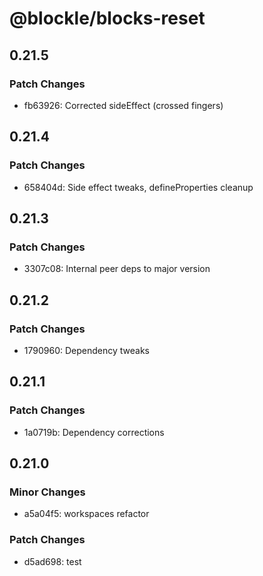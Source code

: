 # @blockle/blocks-reset

## 0.21.5

### Patch Changes

- fb63926: Corrected sideEffect (crossed fingers)

## 0.21.4

### Patch Changes

- 658404d: Side effect tweaks, defineProperties cleanup

## 0.21.3

### Patch Changes

- 3307c08: Internal peer deps to major version

## 0.21.2

### Patch Changes

- 1790960: Dependency tweaks

## 0.21.1

### Patch Changes

- 1a0719b: Dependency corrections

## 0.21.0

### Minor Changes

- a5a04f5: workspaces refactor

### Patch Changes

- d5ad698: test
